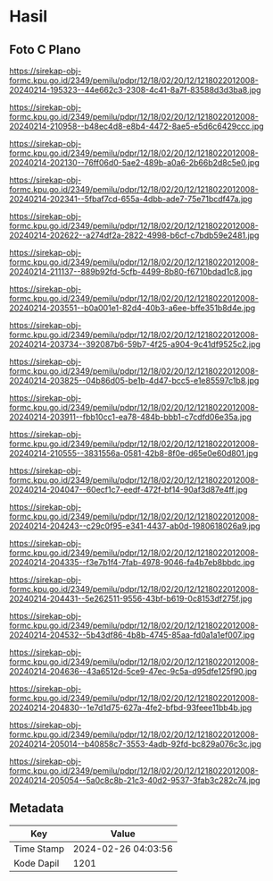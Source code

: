 # Hasil

## Foto C Plano

https://sirekap-obj-formc.kpu.go.id/2349/pemilu/pdpr/12/18/02/20/12/1218022012008-20240214-195323--44e662c3-2308-4c41-8a7f-83588d3d3ba8.jpg

https://sirekap-obj-formc.kpu.go.id/2349/pemilu/pdpr/12/18/02/20/12/1218022012008-20240214-210958--b48ec4d8-e8b4-4472-8ae5-e5d6c6429ccc.jpg

https://sirekap-obj-formc.kpu.go.id/2349/pemilu/pdpr/12/18/02/20/12/1218022012008-20240214-202130--76ff06d0-5ae2-489b-a0a6-2b66b2d8c5e0.jpg

https://sirekap-obj-formc.kpu.go.id/2349/pemilu/pdpr/12/18/02/20/12/1218022012008-20240214-202341--5fbaf7cd-655a-4dbb-ade7-75e71bcdf47a.jpg

https://sirekap-obj-formc.kpu.go.id/2349/pemilu/pdpr/12/18/02/20/12/1218022012008-20240214-202622--a274df2a-2822-4998-b6cf-c7bdb59e2481.jpg

https://sirekap-obj-formc.kpu.go.id/2349/pemilu/pdpr/12/18/02/20/12/1218022012008-20240214-211137--889b92fd-5cfb-4499-8b80-f6710bdad1c8.jpg

https://sirekap-obj-formc.kpu.go.id/2349/pemilu/pdpr/12/18/02/20/12/1218022012008-20240214-203551--b0a001e1-82d4-40b3-a6ee-bffe351b8d4e.jpg

https://sirekap-obj-formc.kpu.go.id/2349/pemilu/pdpr/12/18/02/20/12/1218022012008-20240214-203734--392087b6-59b7-4f25-a904-9c41df9525c2.jpg

https://sirekap-obj-formc.kpu.go.id/2349/pemilu/pdpr/12/18/02/20/12/1218022012008-20240214-203825--04b86d05-be1b-4d47-bcc5-e1e85597c1b8.jpg

https://sirekap-obj-formc.kpu.go.id/2349/pemilu/pdpr/12/18/02/20/12/1218022012008-20240214-203911--fbb10cc1-ea78-484b-bbb1-c7cdfd06e35a.jpg

https://sirekap-obj-formc.kpu.go.id/2349/pemilu/pdpr/12/18/02/20/12/1218022012008-20240214-210555--3831556a-0581-42b8-8f0e-d65e0e60d801.jpg

https://sirekap-obj-formc.kpu.go.id/2349/pemilu/pdpr/12/18/02/20/12/1218022012008-20240214-204047--60ecf1c7-eedf-472f-bf14-90af3d87e4ff.jpg

https://sirekap-obj-formc.kpu.go.id/2349/pemilu/pdpr/12/18/02/20/12/1218022012008-20240214-204243--c29c0f95-e341-4437-ab0d-1980618026a9.jpg

https://sirekap-obj-formc.kpu.go.id/2349/pemilu/pdpr/12/18/02/20/12/1218022012008-20240214-204335--f3e7b1f4-7fab-4978-9046-fa4b7eb8bbdc.jpg

https://sirekap-obj-formc.kpu.go.id/2349/pemilu/pdpr/12/18/02/20/12/1218022012008-20240214-204431--5e262511-9556-43bf-b619-0c8153df275f.jpg

https://sirekap-obj-formc.kpu.go.id/2349/pemilu/pdpr/12/18/02/20/12/1218022012008-20240214-204532--5b43df86-4b8b-4745-85aa-fd0a1a1ef007.jpg

https://sirekap-obj-formc.kpu.go.id/2349/pemilu/pdpr/12/18/02/20/12/1218022012008-20240214-204636--43a6512d-5ce9-47ec-9c5a-d95dfe125f90.jpg

https://sirekap-obj-formc.kpu.go.id/2349/pemilu/pdpr/12/18/02/20/12/1218022012008-20240214-204830--1e7d1d75-627a-4fe2-bfbd-93feee11bb4b.jpg

https://sirekap-obj-formc.kpu.go.id/2349/pemilu/pdpr/12/18/02/20/12/1218022012008-20240214-205014--b40858c7-3553-4adb-92fd-bc829a076c3c.jpg

https://sirekap-obj-formc.kpu.go.id/2349/pemilu/pdpr/12/18/02/20/12/1218022012008-20240214-205054--5a0c8c8b-21c3-40d2-9537-3fab3c282c74.jpg


## Metadata

| Key        | Value               |
| ---------- | ------------------- |
| Time Stamp | 2024-02-26 04:03:56 |
| Kode Dapil | 1201                |



